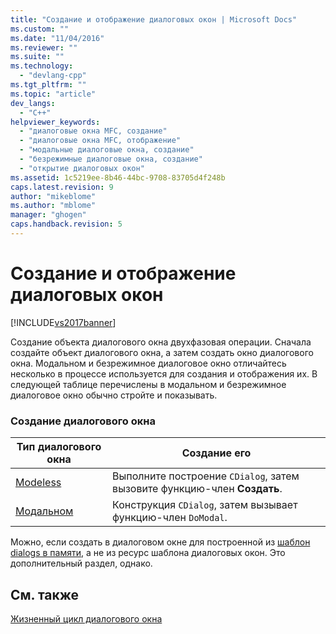 ```yaml
---
title: "Создание и отображение диалоговых окон | Microsoft Docs"
ms.custom: ""
ms.date: "11/04/2016"
ms.reviewer: ""
ms.suite: ""
ms.technology: 
  - "devlang-cpp"
ms.tgt_pltfrm: ""
ms.topic: "article"
dev_langs: 
  - "C++"
helpviewer_keywords: 
  - "диалоговые окна MFC, создание"
  - "диалоговые окна MFC, отображение"
  - "модальные диалоговые окна, создание"
  - "безрежимные диалоговые окна, создание"
  - "открытие диалоговых окон"
ms.assetid: 1c5219ee-8b46-44bc-9708-83705d4f248b
caps.latest.revision: 9
author: "mikeblome"
ms.author: "mblome"
manager: "ghogen"
caps.handback.revision: 5
---
```

# Создание и отображение диалоговых окон
[!INCLUDE[vs2017banner](../assembler/inline/includes/vs2017banner.md)]

Создание объекта диалогового окна двухфазовая операции.  Сначала создайте объект диалогового окна, а затем создать окно диалогового окна.  Модальном и безрежимное диалоговое окно отличайтесь несколько в процессе используется для создания и отображения их.  В следующей таблице перечислены в модальном и безрежимное диалоговое окно обычно стройте и показывать.  
  
### Создание диалогового окна  
  
|Тип диалогового окна|Создание его|  
|--------------------------|------------------|  
|[Modeless](../mfc/creating-modeless-dialog-boxes.md)|Выполните построение `CDialog`, затем вызовите функцию\-член **Создать**.|  
|[Модальном](../mfc/creating-modal-dialog-boxes.md)|Конструкция `CDialog`, затем вызывает функцию\-член `DoModal`.|  
  
 Можно, если создать в диалоговом окне для построенной из [шаблон dialogs в памяти](../mfc/using-a-dialog-template-in-memory.md), а не из ресурс шаблона диалоговых окон.  Это дополнительный раздел, однако.  
  
## См. также  
 [Жизненный цикл диалогового окна](../mfc/life-cycle-of-a-dialog-box.md)